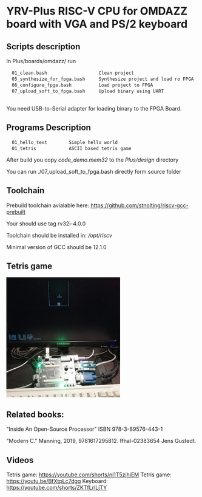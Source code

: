 # YRV-Plus RISC-V CPU for OMDAZZ board with VGA and PS/2 keyboard

## Scripts description
In  Plus/boards/omdazz/ run
```
  01_clean.bash                   Clean project
  05_synthesize_for_fpga.bash     Synthesize project and load ro FPGA
  06_configure_fpga.bash          Load project to FPGA
  07_upload_soft_to_fpga.bash     Upload binary using UART
  
```
You need USB-to-Serial adapter for loading binary to the FPGA Board.


## Programs Description
```
  01_hello_text        Simple hello world 
  01_tetris            ASCII based tetris game
```

After build you copy  _code_demo.mem32_ to the _Plus/design_ directory

You can run ./07_upload_soft_to_fpga.bash directly form source folder

## Toolchain 

Prebuild toolchain avialable here: https://github.com/stnolting/riscv-gcc-prebuilt

Your should use tag rv32i-4.0.0 

Toolchain should be installed in:  _/opt/riscv_

Minimal version of GCC should be 12.1.0

## Tetris game 
![ASCII Tetris game](/tetris.jpg "Tetris")

## Related books:
"Inside An Open-Source Processor" ISBN 978-3-89576-443-1

"Modern C." Manning, 2019, 9781617295812. ffhal-02383654 Jens Gustedt. 


## Videos
Tetris game: https://youtube.com/shorts/ni1T5zjhiEM
Tetris game: https://youtu.be/BfXtpLc7dgg
Keyboard: https://youtube.com/shorts/ZKTfLrlLjTY
